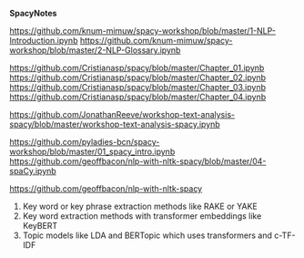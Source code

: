 **SpacyNotes**

https://github.com/knum-mimuw/spacy-workshop/blob/master/1-NLP-Introduction.ipynb
https://github.com/knum-mimuw/spacy-workshop/blob/master/2-NLP-Glossary.ipynb

https://github.com/Cristianasp/spacy/blob/master/Chapter_01.ipynb
https://github.com/Cristianasp/spacy/blob/master/Chapter_02.ipynb
https://github.com/Cristianasp/spacy/blob/master/Chapter_03.ipynb
https://github.com/Cristianasp/spacy/blob/master/Chapter_04.ipynb

https://github.com/JonathanReeve/workshop-text-analysis-spacy/blob/master/workshop-text-analysis-spacy.ipynb

https://github.com/pyladies-bcn/spacy-workshop/blob/master/01_spacy_intro.ipynb
https://github.com/geoffbacon/nlp-with-nltk-spacy/blob/master/04-spaCy.ipynb

https://github.com/geoffbacon/nlp-with-nltk-spacy

1. Key word or key phrase extraction methods like RAKE or YAKE
2. Key word extraction methods with transformer embeddings like KeyBERT
3. Topic models like LDA and BERTopic which uses transformers and c-TF-IDF
